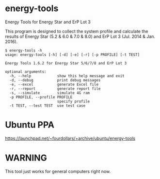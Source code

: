 # energy-tools
Energy Tools for Energy Star and ErP Lot 3

This program is designed to collect the system profile and calculate the results of Energy Star (5.2 & 6.0 & 7.0 & 8.0) and ErP Lot 3 (Jul. 2014 & Jan. 2016).

```
$ energy-tools -h
usage: energy-tools [-h] [-d] [-e] [-r] [-p PROFILE] [-t TEST]

Energy Tools 1.6.2 for Energy Star 5/6/7/8 and ErP Lot 3

optional arguments:
  -h, --help            show this help message and exit
  -d, --debug           print debug messages
  -e, --excel           generate Excel file
  -r, --report          generate report file
  -s, --simulate        simulate 4G ram
  -p PROFILE, --profile PROFILE
                        specify profile
  -t TEST, --test TEST  use test case
```

# Ubuntu PPA
https://launchpad.net/~fourdollars/+archive/ubuntu/energy-tools

# WARNING
This tool just works for general computers right now.
